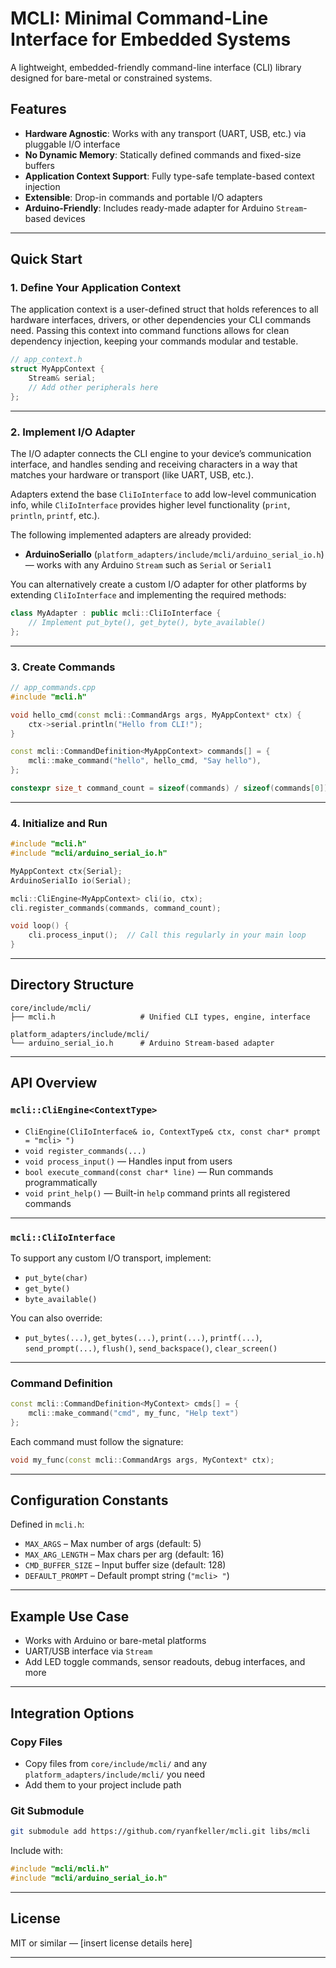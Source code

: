 # MCLI: Minimal Command-Line Interface for Embedded Systems

A lightweight, embedded-friendly command-line interface (CLI) library designed for bare-metal or constrained systems.  

## Features

- **Hardware Agnostic**: Works with any transport (UART, USB, etc.) via pluggable I/O interface
- **No Dynamic Memory**: Statically defined commands and fixed-size buffers
- **Application Context Support**: Fully type-safe template-based context injection
- **Extensible**: Drop-in commands and portable I/O adapters
- **Arduino-Friendly**: Includes ready-made adapter for Arduino `Stream`-based devices

---

## Quick Start

### 1. Define Your Application Context

The application context is a user-defined struct that holds references to all hardware interfaces, drivers, or other dependencies your CLI commands need. Passing this context into command functions allows for clean dependency injection, keeping your commands modular and testable.

```cpp
// app_context.h
struct MyAppContext {
    Stream& serial;
    // Add other peripherals here
};
```

---

### 2. Implement I/O Adapter

The I/O adapter connects the CLI engine to your device’s communication interface, and handles sending and receiving characters in a way that matches your hardware or transport (like UART, USB, etc.). 

Adapters extend the base `CliIoInterface` to add low-level communication info, while `CliIoInterface` provides higher level functionality (`print`, `println`, `printf`, etc.).

The following implemented adapters are already provided:

- **ArduinoSerialIo** (`platform_adapters/include/mcli/arduino_serial_io.h`) — works with any Arduino `Stream` such as `Serial` or `Serial1`


You can alternatively create a custom I/O adapter for other platforms by extending `CliIoInterface` and implementing the required methods:

```cpp
class MyAdapter : public mcli::CliIoInterface {
    // Implement put_byte(), get_byte(), byte_available()
};
```

---

### 3. Create Commands

```cpp
// app_commands.cpp
#include "mcli.h"

void hello_cmd(const mcli::CommandArgs args, MyAppContext* ctx) {
    ctx->serial.println("Hello from CLI!");
}

const mcli::CommandDefinition<MyAppContext> commands[] = {
    mcli::make_command("hello", hello_cmd, "Say hello"),
};

constexpr size_t command_count = sizeof(commands) / sizeof(commands[0]);
```

---

### 4. Initialize and Run

```cpp
#include "mcli.h"
#include "mcli/arduino_serial_io.h"

MyAppContext ctx{Serial};
ArduinoSerialIo io(Serial);

mcli::CliEngine<MyAppContext> cli(io, ctx);
cli.register_commands(commands, command_count);

void loop() {
    cli.process_input();  // Call this regularly in your main loop
}
```

---

## Directory Structure

```text
core/include/mcli/
├── mcli.h                   # Unified CLI types, engine, interface

platform_adapters/include/mcli/
└── arduino_serial_io.h      # Arduino Stream-based adapter
```

---

## API Overview

### `mcli::CliEngine<ContextType>`

- `CliEngine(CliIoInterface& io, ContextType& ctx, const char* prompt = "mcli> ")`
- `void register_commands(...)`
- `void process_input()` — Handles input from users
- `bool execute_command(const char* line)` — Run commands programmatically
- `void print_help()` — Built-in `help` command prints all registered commands

---

### `mcli::CliIoInterface`

To support any custom I/O transport, implement:

- `put_byte(char)`
- `get_byte()`
- `byte_available()`

You can also override:
- `put_bytes(...)`, `get_bytes(...)`, `print(...)`, `printf(...)`, `send_prompt(...)`, `flush()`, `send_backspace()`, `clear_screen()`

---

### Command Definition

```cpp
const mcli::CommandDefinition<MyContext> cmds[] = {
    mcli::make_command("cmd", my_func, "Help text")
};
```

Each command must follow the signature:

```cpp
void my_func(const mcli::CommandArgs args, MyContext* ctx);
```

---

## Configuration Constants

Defined in `mcli.h`:

- `MAX_ARGS` – Max number of args (default: 5)
- `MAX_ARG_LENGTH` – Max chars per arg (default: 16)
- `CMD_BUFFER_SIZE` – Input buffer size (default: 128)
- `DEFAULT_PROMPT` – Default prompt string (`"mcli> "`)

---

## Example Use Case

- Works with Arduino or bare-metal platforms
- UART/USB interface via `Stream`
- Add LED toggle commands, sensor readouts, debug interfaces, and more

---

## Integration Options

### Copy Files

- Copy files from `core/include/mcli/` and any `platform_adapters/include/mcli/` you need
- Add them to your project include path

### Git Submodule

```bash
git submodule add https://github.com/ryanfkeller/mcli.git libs/mcli
```

Include with:

```cpp
#include "mcli/mcli.h"
#include "mcli/arduino_serial_io.h"
```

---

## License

MIT or similar — [insert license details here]

---
